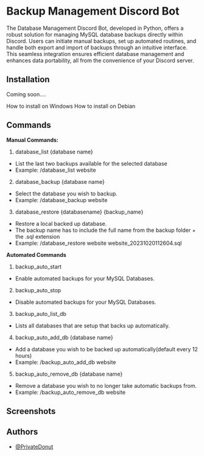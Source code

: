 # Backup Management Discord Bot

The Database Management Discord Bot, developed in Python, offers a robust solution for managing MySQL database backups directly within Discord. Users can initiate manual backups, set up automated routines, and handle both export and import of backups through an intuitive interface. This seamless integration ensures efficient database management and enhances data portability, all from the convenience of your Discord server.

## Installation

Coming soon....

How to install on Windows
How to install on Debian

## Commands

**Manual Commands:**

1. database_list {database name}

- List the last two backups available for the selected database
- Example: /database_list website

2. database_backup {database name}

- Select the database you wish to backup.
- Example: /database_backup website

3. database_restore {databasename} {backup_name}

- Restore a local backed up database.
- The backup name has to include the full name from the backup folder + the .sql extension
- Example: /database_restore website website_20231020112604.sql

**Automated Commands**

1. backup_auto_start

- Enable automated backups for your MySQL Databases.

2. backup_auto_stop

- Disable automated backups for your MySQL Databases.

3. backup_auto_list_db

- Lists all databases that are setup that backs up automatically.

4. backup_auto_add_db {database name}

- Add a database you wish to be backed up automatically(default every 12 hours)
- Example: /backup_auto_add_db website

5. backup_auto_remove_db {database name}

- Remove a database you wish to no longer take automatic backups from.
- Example: /backup_auto_remove_db website

## Screenshots

## Authors

- [@PrivateDonut](https://github.com/PrivateDonut?)
